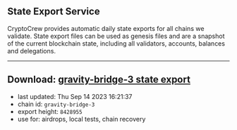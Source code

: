 ## State Export Service
CryptoCrew provides automatic daily state exports for all chains we validate. State export files can be used as genesis files and are a snapshot of the current blockchain state, including all validators, accounts, balances and delegations.

---
**Download: [gravity-bridge-3 state export](https://dl.ccvalidators.com/SERVICE/gravitybridge/gravity-bridge-3_export_8428955.json)**
---

- last updated: Thu Sep 14 2023 16:21:37
- chain id: `gravity-bridge-3`
- export height: `8428955`
- use for: airdrops, local tests, chain recovery

